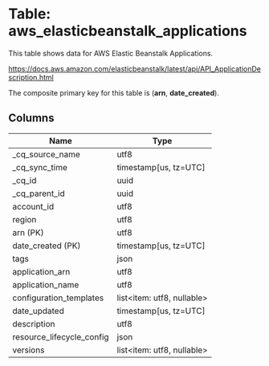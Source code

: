 # Table: aws_elasticbeanstalk_applications

This table shows data for AWS Elastic Beanstalk Applications.

https://docs.aws.amazon.com/elasticbeanstalk/latest/api/API_ApplicationDescription.html

The composite primary key for this table is (**arn**, **date_created**).

## Columns

| Name          | Type          |
| ------------- | ------------- |
|_cq_source_name|utf8|
|_cq_sync_time|timestamp[us, tz=UTC]|
|_cq_id|uuid|
|_cq_parent_id|uuid|
|account_id|utf8|
|region|utf8|
|arn (PK)|utf8|
|date_created (PK)|timestamp[us, tz=UTC]|
|tags|json|
|application_arn|utf8|
|application_name|utf8|
|configuration_templates|list<item: utf8, nullable>|
|date_updated|timestamp[us, tz=UTC]|
|description|utf8|
|resource_lifecycle_config|json|
|versions|list<item: utf8, nullable>|